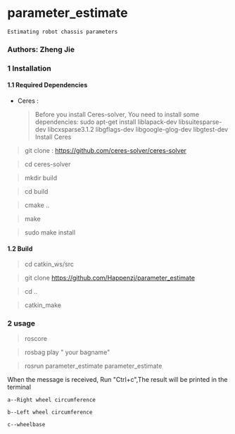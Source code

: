 # parameter_estimate
    Estimating robot chassis parameters


### Authors: Zheng Jie

### 1 Installation

#### 1.1 Required Dependencies

- Ceres :
  >Before you install Ceres-solver, You need to install some dependencies: 
       sudo apt-get install liblapack-dev libsuitesparse-dev libcxsparse3.1.2 libgflags-dev libgoogle-glog-dev libgtest-dev
  >Install Ceres

> git clone : https://github.com/ceres-solver/ceres-solver

> cd ceres-solver

> mkdir build 

> cd build 

> cmake ..

> make

> sudo make install


#### 1.2 Build

> cd catkin_ws/src

> git clone https://github.com/Happenzj/parameter_estimate

> cd ..

> catkin_make 

### 2 usage

> roscore

> rosbag play " your bagname"

> rosrun parameter_estimate parameter_estimate


When the message is received, Run "Ctrl+c",The result will be printed in the terminal

    a--Right wheel circumference

    b--Left wheel circumference

    c--wheelbase
